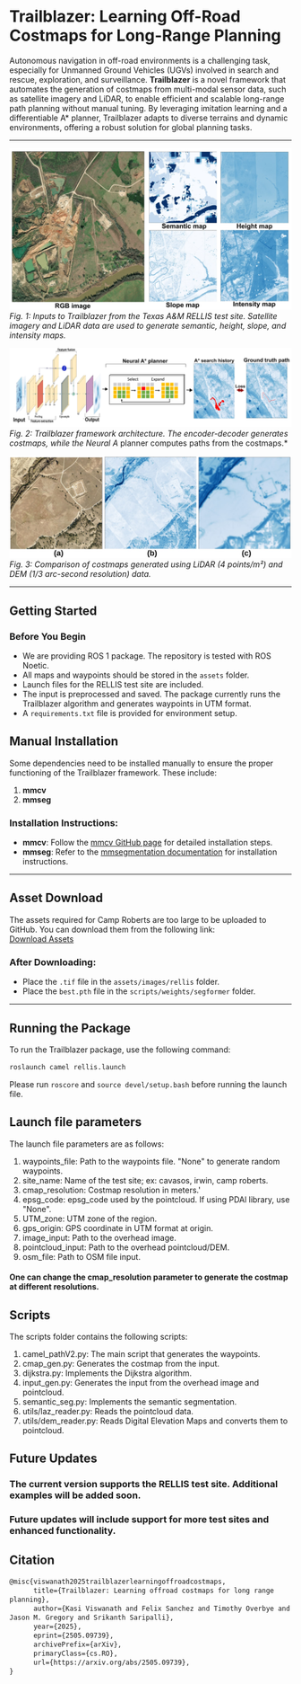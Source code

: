 # Trailblazer: Learning Off-Road Costmaps for Long-Range Planning


Autonomous navigation in off-road environments is a challenging task, especially for Unmanned Ground Vehicles (UGVs) involved in search and rescue, exploration, and surveillance. **Trailblazer** is a novel framework that automates the generation of costmaps from multi-modal sensor data, such as satellite imagery and LiDAR, to enable efficient and scalable long-range path planning without manual tuning. By leveraging imitation learning and a differentiable A* planner, Trailblazer adapts to diverse terrains and dynamic environments, offering a robust solution for global planning tasks.


---


![Inputs to Trailblazer](/images/input.jpg)
*Fig. 1: Inputs to Trailblazer from the Texas A&M RELLIS test site. Satellite imagery and LiDAR data are used to generate semantic, height, slope, and intensity maps.*


![Trailblazer Architecture](/images/arch.jpg)
*Fig. 2: Trailblazer framework architecture. The encoder-decoder generates costmaps, while the Neural A* planner computes paths from the costmaps.*


![LiDAR vs DEM Costmaps](/images/demvslidar.jpg)
*Fig. 3: Comparison of costmaps generated using LiDAR (4 points/m²) and DEM (1/3 arc-second resolution) data.*


---


## Getting Started


### Before You Begin
- We are providing ROS 1 package. The repository is tested with ROS Noetic.
- All maps and waypoints should be stored in the `assets` folder.
- Launch files for the RELLIS test site are included.
- The input is preprocessed and saved. The package currently runs the Trailblazer algorithm and generates waypoints in UTM format.
- A `requirements.txt` file is provided for environment setup.


## Manual Installation


Some dependencies need to be installed manually to ensure the proper functioning of the Trailblazer framework. These include:


1. **mmcv**  
2. **mmseg**


### Installation Instructions:
- **mmcv**: Follow the [mmcv GitHub page](https://github.com/open-mmlab/mmcv) for detailed installation steps.
- **mmseg**: Refer to the [mmsegmentation documentation](https://mmsegmentation.readthedocs.io/en/latest/get_started.html) for installation instructions.


---


## Asset Download


The assets required for Camp Roberts are too large to be uploaded to GitHub. You can download them from the following link:  
[Download Assets](https://drive.google.com/drive/folders/1zuBZ8SxEAVgn8I4qtAB87pzkWF05La-j?usp=sharing)


### After Downloading:
- Place the `.tif` file in the `assets/images/rellis` folder.  
- Place the `best.pth` file in the `scripts/weights/segformer` folder.


---


## Running the Package


To run the Trailblazer package, use the following command:


```bash
roslaunch camel rellis.launch
```
 Please run ``roscore`` and ``source devel/setup.bash`` before running the launch file.

## Launch file parameters

 The launch file parameters are as follows:

 1. waypoints_file: Path to the waypoints file. "None" to generate random waypoints.
 2. site_name: Name of the test site; ex: cavasos, irwin, camp roberts.
 3. cmap_resolution: Costmap resolution in meters.'
 4. epsg_code: epsg_code used by the pointcloud. If using PDAl library, use "None".
 5. UTM_zone: UTM zone of the region.
 6. gps_origin: GPS coordinate in UTM format at origin.
 7. image_input: Path to the overhead image.
 8. pointcloud_input: Path to the overhead pointcloud/DEM.
 9. osm_file: Path to OSM file input.

#### One can change the cmap_resolution parameter to generate the costmap at different resolutions.

## Scripts

 The scripts folder contains the following scripts:

 1. camel_pathV2.py: The main script that generates the waypoints.
 2. cmap_gen.py: Generates the costmap from the input.
 3. dijkstra.py: Implements the Dijkstra algorithm.
 4. input_gen.py: Generates the input from the overhead image and pointcloud.
 5. semantic_seg.py: Implements the semantic segmentation.
 6. utils/laz_reader.py: Reads the pointcloud data.
 7. utils/dem_reader.py: Reads Digital Elevation Maps and converts them to pointcloud.

## Future Updates

### The current version supports the RELLIS test site. Additional examples will be added soon.

### Future updates will include support for more test sites and enhanced functionality.

## Citation

```
@misc{viswanath2025trailblazerlearningoffroadcostmaps,
      title={Trailblazer: Learning offroad costmaps for long range planning}, 
      author={Kasi Viswanath and Felix Sanchez and Timothy Overbye and Jason M. Gregory and Srikanth Saripalli},
      year={2025},
      eprint={2505.09739},
      archivePrefix={arXiv},
      primaryClass={cs.RO},
      url={https://arxiv.org/abs/2505.09739}, 
}
```




 



 

